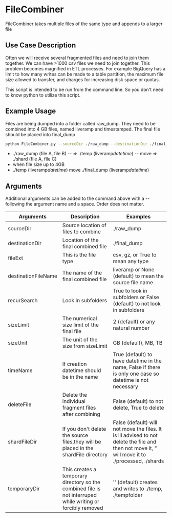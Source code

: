 # FileCombiner
FileCombiner takes multiple files of the same type and appends to a larger file

## Use Case Description

Often we will receive several fragmented files and need to join them together. 
We can have >1000 csv files we need to join together. This problem becomes
magnified in ETL processes. For example BigQuery has a limit to how many writes 
can be made to a table partition, the maximum file size allowed to transfer, 
and charges for increasing disk space or quotas.  

This script is intended to be run from the command line. So you don't need to 
know python to utilize this script.

## Example Usage
Files are being dumped into a folder called raw_dump. They need to be combined
into 4 GB files, named liveramp and timestamped. The final file should be
placed into final_dump


```bash
python FileCombiner.py --sourceDir ./raw_dump --destinationDir ./final_dump --shardFileDir ./shards --fileExt gz --destinationFileName liveramp --sizeUnit GB --sizeLimit 4 --temporaryDir ./temp
```

- ./raw_dump (file A, file B) 
-- => ./temp (liveramp*datetime*)
-- move => ./shard (file A, file C)
- when file size up to 4GB
- ./temp (liveramp*datetime*) move ./final_dump (liveramp*datetime*) 

## Arguments

Additional arguments can be added to the command above with a -- following the argument name and a space. Order does not matter.

| Arguments | Description | Examples |
|---|---|---|
| sourceDir | Source location of files to combine | ./raw_dump |
| destinationDir | Location of the final combined file | ./final_dump |
| fileExt | This is the file type | csv, gz, or True to mean any type |
| destinationFileName | The name of the final combined file | liveramp or None (default) to mean the source file name |
| recurSearch | Look in subfolders | True to look in subfolders or False (default) to not look in subfolders |
| sizeLimit | The numerical size limit of the final file | 2 (default) or any natural number |
| sizeUnit | The unit of the size from sizeLimit | GB (default), MB, TB |
| timeName | If creation datetime should be in the name | True (default) to have datetime in the name, False if there is only one case so datetime is not necessary | 
| deleteFile | Delete the individual fragment files after combining |False (default) to not delete, True to delete|
| shardFileDir | If you don't delete the source files,they will be placed in the shardFile directory |False (default) will not move the files. It is ill advised to not delete the file and then not move it, '' will move it to ./processed, ./shards|
|temporaryDir|This creates a temporary directory so the combined file is not interruped while writing or forcibly removed|'' (default) creates and writes to ./temp, ./tempfolder|

